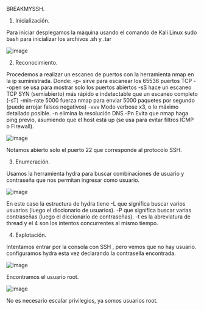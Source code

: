 BREAKMYSSH.

1. Inicialización.

Para iniciar desplegamos la máquina usando el comando de Kali Linux sudo bash para inicializar los archivos .sh y .tar

![image](https://github.com/user-attachments/assets/049091bc-0858-4522-bc9c-08e5a9ed411b)
  
2. Reconocimiento.

Procedemos a realizar un escaneo de puertos con la herramienta nmap en la ip suministrada. Donde:
-p- sirve para escanear los 65536 puertos TCP 
--open se usa para mostrar solo los puertos abiertos
-sS hace un escaneo TCP SYN (semiabierto) más rápido e indetectable que un escaneo completo (-sT)
-min-rate 5000 fuerza nmap para enviar 5000 paquetes por segundo (puede arrojar falsos negativos)
-vvv Modo verbose x3, o lo máximo detallado posible.
-n elimina la resolución DNS
-Pn Evita que nmap haga ping previo, asumiendo que el host está up (se usa para evitar filtros ICMP o Firewall).

![image](https://github.com/user-attachments/assets/712950a6-4b12-48e7-92d5-bcdfa52d076d)
 
Notamos abierto solo el puerto 22 que corresponde al protocolo SSH.

3. Enumeración.

Usamos la herramienta hydra para buscar combinaciones de usuario y contraseña que nos permitan ingresar como usuario.

![image](https://github.com/user-attachments/assets/8453565e-ed48-4fae-9566-786094a72304)
 
En este caso la estructura de hydra tiene 
-L que significa buscar varios usuarios (luego el diccionario de usuarios).
-P que significa buscar varias contraseñas (luego el diccionario de contraseñas).
-t es la abreviatura de thread y el 4 son los intentos concurrentes al mismo tiempo.

4. Explotación.
   
Intentamos entrar por la consola con SSH , pero vemos que no hay usuario.
configuramos hydra esta vez declarando la contrasella encontrada.

![image](https://github.com/user-attachments/assets/356caf31-45e0-43b0-8655-911fe0f64282)
 
Encontramos el usuario root.

![image](https://github.com/user-attachments/assets/b5902fdb-5e61-4267-b09b-2f46a0ba5959)
 
No es necesario escalar privilegios, ya somos usuarios root.
